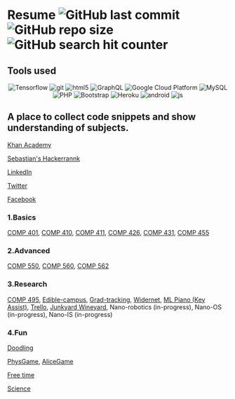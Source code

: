 # Resume <img alt="GitHub last commit" src="https://img.shields.io/github/last-commit/SebastianCrowell/Resume"> <img alt="GitHub repo size" src="https://img.shields.io/github/repo-size/SebastianCrowell/Resume"> <img alt="GitHub search hit counter" src="https://img.shields.io/github/search/SebastianCrowell/Resume/goto">

## Tools used

<p align="center">
  <img alt="Tensorflow" src="https://img.shields.io/badge/-Tensorflow-764ABC?style=flat-square&logo=Tensorflow&logoColor=white&color=orange" />
  <img alt="git" src="https://img.shields.io/badge/-Git-F05032?style=flat-square&logo=git&logoColor=white" />
  <img alt="html5" src="https://img.shields.io/badge/-HTML5-E34F26?style=flat-square&logo=html5&logoColor=white" />
  <img alt="GraphQL" src="https://img.shields.io/badge/-GraphQL-E10098?style=flat-square&logo=graphql&logoColor=white" />
  <img alt="Google Cloud Platform" src="https://img.shields.io/badge/-Google_Cloud_Platform-1a73e8?style=flat-square&logo=google-cloud&logoColor=white" />
  <img alt="MySQL" src="https://img.shields.io/badge/-MySQL-007ACC?style=flat-square&logo=mysql&logoColor=white" />
  <br>
  <img alt="PHP" src="https://img.shields.io/badge/-PHP-777BB4?style=flat-square&logo=php&logoColor=white" />
  <img alt="Bootstrap" src="https://img.shields.io/badge/-Bootstrap-7952B3?style=flat-square&logo=Bootstrap&logoColor=white" />
  <img alt="Heroku" src="https://img.shields.io/badge/-Heroku-430098?style=flat-square&logo=heroku&logoColor=white" />
  <img alt="android" src="https://img.shields.io/badge/-Android-3DDC84?style=flat-square&logo=Android&logoColor=white" />
  <img alt="js" src="https://img.shields.io/badge/-Javascript-F9A03C?style=flat-square&logo=JavaScript&logoColor=white" />
</p>

## A place to collect code snippets and show understanding of subjects.

[Khan Academy](https://www.khanacademy.org/profile/kaid_707908581881657804560718/)

[Sebastian's Hackerrannk](https://www.hackerrank.com/sebastiancrowell)

[LinkedIn](https://www.linkedin.com/in/sebastian-crowell-8847aa204/)

[Twitter](https://twitter.com/NokLoque)

[Facebook](https://www.facebook.com/sebastian.crowell.14)

### 1.Basics

[COMP 401](https://github.com/SebastianCrowell/Resume/tree/main/Basic/COMP401),
[COMP 410](https://github.com/SebastianCrowell/Resume/tree/main/Basic/COMP410),
[COMP 411](https://github.com/SebastianCrowell/Resume/tree/main/Basic/COMP411),
[COMP 426](https://github.com/SebastianCrowell/Resume/tree/main/Basic/COMP426),
[COMP 431](https://github.com/SebastianCrowell/Resume/tree/main/Basic/COMP431),
[COMP 455](https://github.com/SebastianCrowell/Resume/tree/main/Basic/COMP455)

### 2.Advanced

[COMP 550](https://github.com/SebastianCrowell/Resume/tree/main/Advanced/COMP550),
[COMP 560](https://github.com/SebastianCrowell/Resume/tree/main/Advanced/COMP560),
[COMP 562](https://github.com/SebastianCrowell/Resume/tree/main/Advanced/COMP562)

### 3.Research

[COMP 495](https://github.com/SebastianCrowell/Resume/tree/main/Research/COMP495),
[Edible-campus](https://github.com/SebastianCrowell/Resume/tree/main/Research/Edible-campus),
[Grad-tracking](https://github.com/SebastianCrowell/Resume/tree/main/Research/Grad-tracking),
[Widernet](https://github.com/SebastianCrowell/Resume/tree/main/Research/Widernet),
[ML Piano (Key Assist)](https://github.com/SebastianCrowell/Resume/tree/main/Research/Piano),
[Trello](https://github.com/SebastianCrowell/Resume/tree/main/Research/Trello),
[Junkyard Wineyard](https://github.com/SebastianCrowell/Resume/tree/main/Research/Junkyard-wine),
Nano-robotics (in-progress),
Nano-OS (in-progress),
Nano-IS (in-progress)

### 4.Fun

[Doodling](https://github.com/SebastianCrowell/Resume/tree/main/Fun/Doodling)

[PhysGame](https://github.com/SebastianCrowell/Resume/tree/main/Fun/2-D%20games/2-D-Phys-Game),
[AliceGame](https://github.com/SebastianCrowell/Resume/tree/main/Fun/2-D%20games/Alice)

[Free time](https://github.com/SebastianCrowell/Resume/tree/main/Fun/Free%20time)

[Science](https://github.com/SebastianCrowell/Resume/tree/main/Fun/Science)
